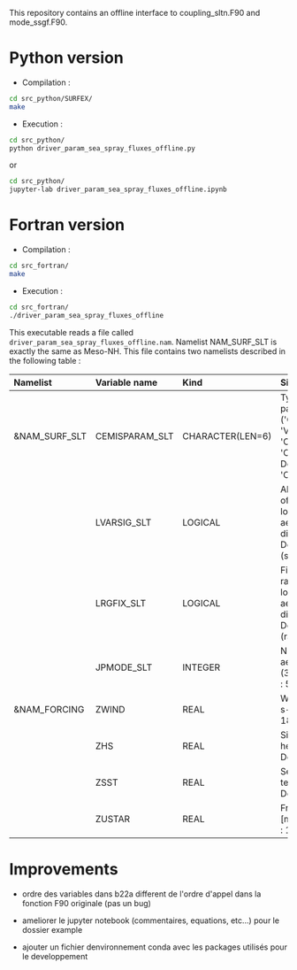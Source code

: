 This repository contains an offline interface to coupling_sltn.F90 and mode_ssgf.F90.

# Python version

* Compilation :
  
```bash
cd src_python/SURFEX/
make
```

* Execution :
  
```bash
cd src_python/
python driver_param_sea_spray_fluxes_offline.py
```

or 

```bash
cd src_python/
jupyter-lab driver_param_sea_spray_fluxes_offline.ipynb
```
  
# Fortran version

* Compilation :
  
```bash
cd src_fortran/
make
```

* Execution :
  
```bash
cd src_fortran/
./driver_param_sea_spray_fluxes_offline
```

This executable reads a file called `driver_param_sea_spray_fluxes_offline.nam`. Namelist NAM_SURF_SLT is exactly the same as Meso-NH. This file contains two namelists described in the following table :

| Namelist      | Variable name  | Kind             | Signification                                                                                     |
|:------------- |:-------------- |:---------------- |:------------------------------------------------------------------------------------------------- |
| &NAM_SURF_SLT | CEMISPARAM_SLT | CHARACTER(LEN=6) | Type of parameterization ('Ova14', 'Vig01', 'OvB21a', 'OvB21b'). Default : 'Ova14'.               |
|               | LVARSIG_SLT    | LOGICAL          | Allow variation of sigma for of lognormal aerosol distributions. Default : .FALSE. (sigma fixed). |
|               | LRGFIX_SLT     | LOGICAL          | Fix geometric radius of lognormal aerosol distributions. Default : .FALSE. (radius variable).     |
|               | JPMODE_SLT     | INTEGER          | Nb of sea salt aerosol modes (3 to 8). Default : 5.                                               |
| &NAM_FORCING  | ZWIND          | REAL             | Wind speed [m s-1]. Default : 18.0.                                                               |
|               | ZHS            | REAL             | Significant wave height [m]. Default : 2.0.                                                       |
|               | ZSST           | REAL             | Sea surface temperature [K]. Default : 293.15                                                     |
|               | ZUSTAR         | REAL             | Friction velocity [m s-1]. Default : 1.6                                                          |

# Improvements

* ordre des variables dans b22a different de l'ordre d'appel dans la fonction F90 originale (pas un bug)

* ameliorer le jupyter notebook (commentaires, equations, etc...) pour le dossier example

* ajouter un fichier denvironnement conda avec les packages utilisés pour le developpement
